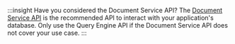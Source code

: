 :::insight Have you considered the Document Service API?
 The [Document Service API](/cms/api/document-service) is the recommended API to interact with your application's database. Only use the Query Engine API if the Document Service API does not cover your use case.
:::
